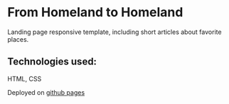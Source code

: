 # From Homeland to Homeland

Landing page responsive template, including short articles about favorite places.

## Technologies used:

HTML, CSS

Deployed on [github pages](https://eskel4ik.github.io/homeland/index.html)

